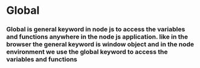 # Global 
### Global is general keyword in node js to access the variables and functions anywhere in the node js application. like in the browser the general keyword is window object and in the node environment we use the global keyword to access the variables and functions